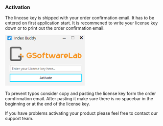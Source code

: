 ### **Activation**
The lincese key is shipped with your order confirmation email. It has to be entered on first application start.
It is recommened to write your license key down or to print out the order confirmation email.

![Activation 1](assets/img/activation1.png)

To prevent typos consider copy and pasting the license key form the order comfirmation email.
After pasting it make sure there is no spacebar in the beginning or at the end of the license key.

If you have problems activating your product please feel free to contact our support team.